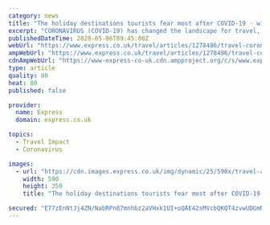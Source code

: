 ```yaml
---
category: news
title: "The holiday destinations tourists fear most after COVID-19 - will European travel recover?"
excerpt: "CORONAVIRUS (COVID-19) has changed the landscape for travel, as countless airlines cancel plans. However, it seems even after lockdown is lifted, some destinations may be less desirable for tourists."
publishedDateTime: 2020-05-06T09:45:00Z
webUrl: "https://www.express.co.uk/travel/articles/1278486/travel-coronavirus-holiday-destinations-tourists-fear-covid19-data"
ampWebUrl: "https://www.express.co.uk/travel/articles/1278486/travel-coronavirus-holiday-destinations-tourists-fear-covid19-data/amp"
cdnAmpWebUrl: "https://www-express-co-uk.cdn.ampproject.org/c/s/www.express.co.uk/travel/articles/1278486/travel-coronavirus-holiday-destinations-tourists-fear-covid19-data/amp"
type: article
quality: 80
heat: 80
published: false

provider:
  name: Express
  domain: express.co.uk

topics:
  - Travel Impact
  - Coronavirus

images:
  - url: "https://cdn.images.express.co.uk/img/dynamic/25/590x/travel-after-coronavirus-1278486.jpg?r=1588758417346"
    width: 590
    height: 350
    title: "The holiday destinations tourists fear most after COVID-19 - will European travel recover?"

secured: "E77zEnNtJj4ZN/NabRPn87mnhbz2aVHxk1UI+oQAE42sMVcbQKQT4zvwUDGmNMj3kStMvooJ5v8rK642P+V5OGJKPE8jBmeUGk9sPQXdIprWQK4Tdhf5HsaP7verhqyJdMVUOEv8aOFs4Ki9yO7fMsmV+XnRw2j3FiBUsRBBQLzkVjUnsvKOBYpeIMi82ArXGT2Y60eYZZyRYYq5AyiI7UeUNfsorH6VJbIlnNMf9qOcMF2SvyFZXzRxNHIN5t1cjNCpKQ9N6i2N1lVonbP1lfAq+/C7ZdHCyxypoG8E46QQ6j+UXnRbiaXBGXHcflk0;OPVyUxed7NQ6T6qxMHxE2w=="
---
```


